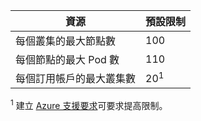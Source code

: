 | 資源 | 預設限制 |
| --- | :--- |
| 每個叢集的最大節點數 | 100 |
| 每個節點的最大 Pod 數 | 110 |
| 每個訂用帳戶的最大叢集數 | 20<sup>1</sup> |

<sup>1</sup> 建立 [Azure 支援要求][azure-support]可要求提高限制。<br />

<!-- LINKS - External -->
[azure-support]: https://ms.portal.azure.com/#blade/Microsoft_Azure_Support/HelpAndSupportBlade/newsupportrequest
